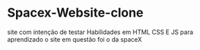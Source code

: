 # Spacex-Website-clone

site com intenção de testar Habilidades em HTML CSS E JS para aprendizado o site em questão foi o da spaceX
